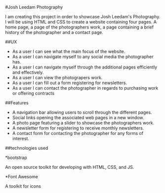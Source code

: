 #Josh Leedam Photography

I am creating this project in order to showcase Josh Leedam's Photography. I will be using HTML and CSS to create a website 
containing four pages. A home page, a page of the photographers work, a page containing a brief history of the photographer
 and a contact page.

 ##UX

 * As a user I can see what the main focus of the website.
 * As a user I can navigate myself to any social media the photographer has.
 * As a user I can navigate myself through the additional pages efficiently and effectively.
 * As a user I can view the photograpers work.
 * As a user I can fill out a form registering for newsletters.
 * As a user I can contact the photographer in regards to purchasing work or offering contracts

 ##Features

 * A navigation bar allowing users to scroll through the different pages.
 * Social links opening the associated web pages in a new window.
 * A photo page featuring a slider to showcase the photographers work.
 * A newsletter form for registering to receive monthly newsletters.
 * A contact form for contacting the photographer for any forms of interest.


##technologies used

*bootstrap

An open source toolkit for developing with HTML, CSS, and JS.

*Font Awesome

A toolkit for icons